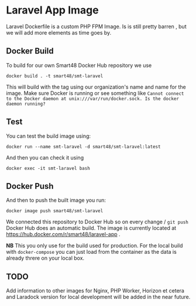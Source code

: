 # Laravel App Image

Laravel Dockerfile is a custom PHP FPM Image. Is is still pretty barren , but we will add more elements as time goes by.

## Docker Build

To build for our own Smart48 Docker Hub repository we use
```
docker build . -t smart48/smt-laravel
```
This will build with the tag using our organization's name and name for the image. Make sure Docker is running or see something like `Cannot connect to the Docker daemon at unix:///var/run/docker.sock. Is the docker daemon running?`

## Test

You can test the build image using:

```
docker run --name smt-laravel -d smart48/smt-laravel:latest
```
And then you can check it using

```
docker exec -it smt-laravel bash 
```

## Docker Push

And then to push the built image you run:

```
docker image push smart48/smt-laravel
```

We connected this repository to Docker Hub so on every change / `git push` Docker Hub does an automatic build. The image is currently located at https://hub.docker.com/r/smart48/laravel-app . 


**NB** This you only use for the build used for production. For the local build with `docker-compose` you can just load from the container as the data is already threre on your local box.

## TODO

Add information to other images for Nginx, PHP Worker, Horizon et cetera and Laradock version for local development will be added in the near future.